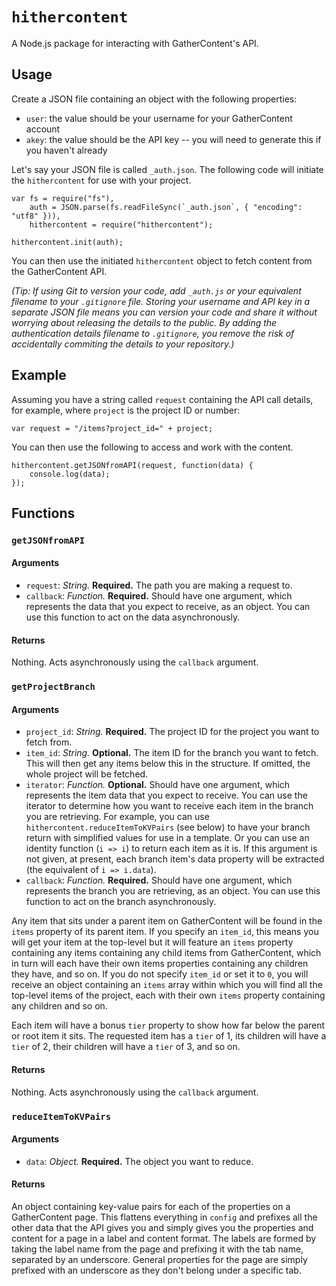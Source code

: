 # `hithercontent`

A Node.js package for interacting with GatherContent's API.

## Usage

Create a JSON file containing an object with the following properties:

 - `user`: the value should be your username for your GatherContent account
 - `akey`: the value should be the API key -- you will need to generate this if
 you haven't already

Let's say your JSON file is called `_auth.json`. The following code will
initiate the `hithercontent` for use with your project.

    var fs = require("fs"),
        auth = JSON.parse(fs.readFileSync(`_auth.json`, { "encoding": "utf8" })),
        hithercontent = require("hithercontent");

    hithercontent.init(auth);

You can then use the initiated `hithercontent` object to fetch content from
the GatherContent API.

*(Tip: If using Git to version your code, add `_auth.js` or your equivalent filename to your `.gitignore` file. Storing your username and API key in a separate JSON file means you can version your code and share it without worrying about releasing the details to the public. By adding the authentication details filename to `.gitignore`, you remove the risk of accidentally commiting the details to your repository.)*

## Example

Assuming you have a string called `request` containing the API call details,
for example, where `project` is the project ID or number:

    var request = "/items?project_id=" + project;

You can then use the following to access and work with the content.

    hithercontent.getJSONfromAPI(request, function(data) {
        console.log(data);
    });


## Functions

### `getJSONfromAPI`

#### Arguments

 - `request`: *String.* **Required.** The path you are making a request to.
 - `callback`: *Function.* **Required.** Should have one argument, which represents the data that you expect to receive, as an object. You can use this function to act on the data asynchronously.

#### Returns

Nothing. Acts asynchronously using the `callback` argument.

### `getProjectBranch`

#### Arguments

 - `project_id`: *String.* **Required.** The project ID for the project you want to fetch from.
 - `item_id`: *String.* **Optional.** The item ID for the branch you want to fetch. This will then get any items below this in the structure. If omitted, the whole project will be fetched.
 - `iterator`: *Function.* **Optional.** Should have one argument, which represents the item data that you expect to receive. You can use the iterator to determine how you want to receive each item in the branch you are retrieving. For example, you can use `hithercontent.reduceItemToKVPairs` (see below) to have your branch return with simplified values for use in a template. Or you can use an identity function (`i => i`) to return each item as it is. If this argument is not given, at present, each branch item's data property will be extracted (the equivalent of `i => i.data`).
 - `callback`: *Function.* **Required.** Should have one argument, which represents the branch you are retrieving, as an object. You can use this function to act on the branch asynchronously.

 Any item that sits under a parent item on GatherContent will be found in the `items` property of its parent item. If you specify an `item_id`, this means you will get your item at the top-level but it will feature an `items` property containing any items containing any child items from GatherContent, which in turn will each have their own items properties containing any children they have, and so on. If you do not specify `item_id` or set it to `0`, you will receive an object containing an `items` array within which you will find all the top-level items of the project, each with their own `items` property containing any children and so on.

 Each item will have a bonus `tier` property to show how far below the parent or root item it sits. The requested item has a `tier` of 1, its children will have a `tier` of 2, their children will have a `tier` of 3, and so on.

#### Returns

Nothing. Acts asynchronously using the `callback` argument.

### `reduceItemToKVPairs`

#### Arguments

 - `data`: *Object.* **Required.** The object you want to reduce.

#### Returns

An object containing key-value pairs for each of the properties on a GatherContent page. This flattens everything in `config` and prefixes all the other data that the API gives you and simply gives you the properties and content for a page in a label and content format. The labels are formed by taking the label name from the page and prefixing it with the tab name, separated by an underscore. General properties for the page are simply prefixed with an underscore as they don't belong under a specific tab.
